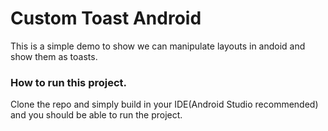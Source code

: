 # Custom Toast Android

This is a simple demo to show we can manipulate layouts in andoid and show them as toasts.

### How to run this project.
Clone the repo and simply build in your IDE(Android Studio recommended) and you should be able to run the project.
